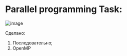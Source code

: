 <h1>Parallel programming Task:</h1>

![image](https://github.com/ivanboitsov/Parallel-Programming-CPP/assets/118753603/8e80a533-069e-497a-8f82-628144e94c5a)

Сделано:
  1. Последовательно;
  2. OpenMP
